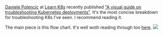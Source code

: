 

[Daniele Polencic](https://www.linkedin.com/in/danielepolencic/) at [Learn K8s](https://learnk8s.io/) recently published ["A visual guide on troubleshooting Kubernetes deployments"](https://learnk8s.io/troubleshooting-deployments).
It's the most concise breakdown for troubleshooting K8s I've seen. I recommend reading it. 

The main piece is this flow chart. It's well woth reading through too [here](https://learnk8s.io/troubleshooting-deployments).
![](https://learnk8s.io/a/7d3cde9ddb57e4246215de4be2f3dd71.png)
